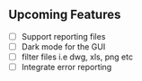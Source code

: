 ## Upcoming Features

  - [ ] Support reporting files
  - [ ] Dark mode for the GUI
  - [ ] filter files i.e dwg, xls, png etc
  - [ ] Integrate error reporting
